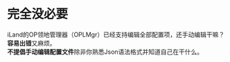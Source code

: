 # 完全没必要
iLand的OP领地管理器（OPLMgr）已经支持编辑全部配置项，还手动编辑干嘛？**容易出错**又麻烦。<br>
**不提倡手动编辑配置文件**除非你熟悉Json语法格式并知道自己在干什么。